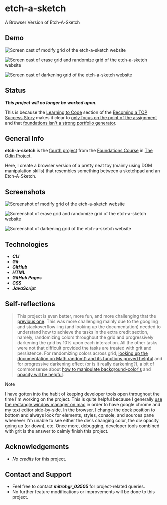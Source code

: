 # etch-a-sketch
A Browser Version of Etch-A-Sketch

## Demo

![Screen cast of modify grid of the etch-a-sketch website](./img/demo/demo-part1.gif)

![Screen cast of erase grid and randomize grid of the etch-a-sketch website](./img/demo/demo-part2.gif)

![Screen cast of darkening grid of the etch-a-sketch website](./img/demo/demo-part3.gif)

## Status

***This project will no longer be worked upon.***

This is because the [Learning to Code](https://dev.to/theodinproject/learning-code-f56) section of the [Becoming a TOP Success Story](https://dev.to/i3uckwheat/series/16683) makes it clear to [only focus on the point of the assignment](https://dev.to/theodinproject/learning-code-f56) and that [foundations isn't a strong portfolio generator](https://dev.to/theodinproject/learning-code-f56).

## General Info

**etch-a-sketch** is the [fourth project](https://www.theodinproject.com/lessons/foundations-etch-a-sketch) from the [Foundations Course](https://www.theodinproject.com/paths/foundations/courses/foundations) in [The Odin Project](https://www.theodinproject.com/about).

Here, I create a browser version of a pretty neat toy (mainly using DOM manipulation skills) that resembles something  between a sketchpad and an Etch-A-Sketch.

## Screenshots

![Screenshot of modify grid of the etch-a-sketch website](./img/screenshots/index-screenshot-part1.png)

![Screenshot of erase grid and randomize grid of the etch-a-sketch website](./img/screenshots/index-screenshot-part2.png)

![Screenshot of darkening grid of the etch-a-sketch website](./img/screenshots/index-screenshot-part3.png)

## Technologies

+ ***CLI***
+ ***Git***
+ ***GitHub***
+ ***HTML***
+ ***GitHub Pages***
+ ***CSS***
+ ***JavaScript***

## Self-reflections

> This project is even better, more fun, and more challenging that the [previous one](https://github.com/mitrohgr/rock-paper-scissors). This was more challenging mainly due to the googling and stackoverflow-ing (and looking up the documentation) needed to understand how to achieve the tasks in the extra credit section, namely, randomizing colors throughout the grid and progressively darkening the grid by 10% upon each interaction. All the other tasks were not that difficult provided the tasks are treated with grit and persistence. For randomizing colors across grid, [looking up the documentation on Math.random() and its functions proved helpful](https://devdocs.io/javascript/global_objects/math/random) and for progressive darkening effect (or is it really darkening?), a bit of commonsense about [how to manipulate background-color's](https://devdocs.io/css/background-color) and [opacity will be helpful](https://devdocs.io/css/opacity).

> [!NOTE]
> I have gotten into the habit of keeping developer tools open throughout the time I'm working on the project. This is quite helpful because I generally [use the rectangle window manager on mac](https://rectangleapp.com/) in order to have google chrome and my text editor side-by-side. In the browser, I change the dock position to bottom and always look for elements, styles, console, and sources pane whenever I'm unable to see either the div's changing color, the div opacity going up (or down), etc. Once more, debugging, developer tools combined with grit is the answer to calmly finish this project.

## Acknowledgements

+ *No credits* for this project.

## Contact and Support

+ Feel free to contact ***mitrohgr_03505*** for project-related queries.
+ No further feature modifications or improvements will be done to this project.
